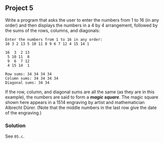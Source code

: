 ## Project 5
Write a program that asks the user to enter the numbers from 1 to 16 (in any order) and then displays the numbers in a 4 by 4 arrangement, followed by the sums of the rows, columns, and diagonals:
```
Enter the numbers from 1 to 16 in any order:
16 3 2 13 5 10 11 8 9 6 7 12 4 15 14 1

16  3  2 13
 5 10 11  8
 9  6  7 12
 4 15 14  1

Row sums: 34 34 34 34
Column sums: 34 34 34 34
Diagonal sums: 34 34
```
If the row, column, and diagonal sums are all the same (as they are in this example), the numbers are said to form a **_magic square_**. The magic square shown here appears in a 1514 engraving by artist and mathematician Albrecht Dürer. (Note that the middle numbers in the last row give the date of the engraving.)

### Solution
See `05.c`.